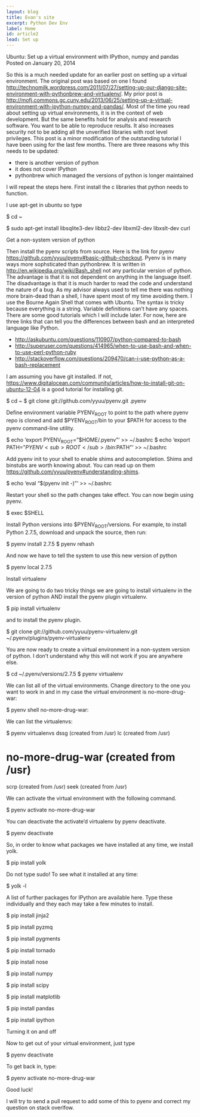```yaml
---
layout: blog
title: Evan's site
excerpt: Python Dev Env
label: Home
id: article2
lead: Set up
---
```


Ubuntu: Set up a virtual environment with IPython, numpy and pandas
Posted on January 20, 2014        

So this is a much needed update for an earlier post on setting up a
virtual environment. The original post was based on one I found
<http://technomilk.wordpress.com/2011/07/27/setting-up-our-django-site-environment-with-pythonbrew-and-virtualenv/>. My prior post is <http://mofj.commons.gc.cuny.edu/2013/06/25/setting-up-a-virtual-environment-with-ipython-numpy-and-pandas/>. Most of the time you read about setting up virtual environments, it is in the context of web development. But the same benefits hold for analysis and research software. You want to be able to reproduce results. It also increases security not to be adding all
the unverified libraries with root level privileges. This post is a
minor modification of the outstanding tutorial I have been using for
the last few months. There are three reasons why this needs to be updated:

-   there is another version of python
-   it does not cover IPython
-   pythonbrew which managed the versions of python is longer maintained

I will repeat the steps here. First install the c libraries that python needs to function.

I use apt-get in ubuntu so type

$ cd ~

$ sudo apt-get install libsqlite3-dev libbz2-dev libxml2-dev libxslt-dev curl

Get a non-system version of python

Then install the pyenv scripts from source. Here is the link for pyenv <https://github.com/yyuu/pyenv#basic-github-checkout>. Pyenv is in many ways more
sophsticated than pythonbrew. It is written in <http://en.wikipedia.org/wiki/Bash_shell> not any particular version of python. The advantage is that it is not
dependent on anything in the language itself. The disadvantage is that it is much harder
to read the code and understand the nature of a bug. As my advisor always used to tell
me there was nothing more brain-dead than a shell, I have spent most of my time avoiding them. I use the Bourne Again Shell that comes with Ubuntu. The syntax is tricky because everything is a string. Variable definitions can’t have any spaces. There are some good tutorials which I will include later. For now, here are three links that can tell you
the differences between bash and an interpreted language like Python.

-   <http://askubuntu.com/questions/110907/python-compared-to-bash>
-   <http://superuser.com/questions/414965/when-to-use-bash-and-when-to-use-perl-python-ruby>
-   <http://stackoverflow.com/questions/209470/can-i-use-python-as-a-bash-replacement>

I am assuming you have git installed. If not, <https://www.digitalocean.com/community/articles/how-to-install-git-on-ubuntu-12-04> is a good tutorial for installing git.

$ cd ~
$ git clone git://github.com/yyuu/pyenv.git .pyenv

Define environment variable PYENV<sub>ROOT</sub> to point to the path where
pyenv repo is cloned and add $PYENV<sub>ROOT</sub>/bin to your $PATH for access
to the pyenv command-line utility.

$ echo ‘export PYENV<sub>ROOT</sub>=”$HOME/.pyenv”‘ >> ~/.bashrc
$ echo ‘export PATH=”$PYENV<sub>ROOT</sub>/bin:$PATH”‘ >> ~/.bashrc

Add pyenv init to your shell to enable shims and autocompletion. Shims and binstubs are worth knowing about.  You can read up on them <https://github.com/yyuu/pyenv#understanding-shims>.

$ echo ‘eval “$(pyenv init -)”‘ >> ~/.bashrc

Restart your shell so the path changes take effect. You can now begin using pyenv.

$ exec $SHELL

Install Python versions into $PYENV<sub>ROOT</sub>/versions. For example, to install Python 2.7.5, download and unpack the source, then run:

$ pyenv install 2.7.5
$ pyenv rehash

And now we have to tell the system to use this new version of python

$ pyenv local 2.7.5

Install virtualenv

We are going to do two tricky things we are going to install
virtualenv in the version of python AND install the pyenv plugin virtualenv.

$ pip install virtualenv

and to install the pyenv plugin.

$ git clone git://github.com/yyuu/pyenv-virtualenv.git ~/.pyenv/plugins/pyenv-virtualenv

You are now ready to create a virtual environment in a non-system version of python. I don’t understand why this will not work if you are anywhere else.

$ cd ~/.pyenv/versions/2.7.5
$ pyenv virtualenv

We can list all of the virtual environments. Change directory to the
one you want to work in and in my case the virtual environment is
no-more-drug-war:

$ pyenv shell no-more-drug-war:

We can list the virtualenvs:

$ pyenv virtualenvs
dssg (created from /usr)
lc (created from /usr)

# no-more-drug-war (created from /usr)

scrp (created from /usr)
seek (created from /usr)

We can activate the virtual environment with the following command.

$ pyenv activate no-more-drug-war

You can deactivate the activate’d virtualenv by pyenv deactivate.

$ pyenv deactivate

So, in order to know what packages we have installed at any time, we install yolk.

$ pip install yolk

Do not type sudo! To see what it installed at any time:

$ yolk -l

A list of further packages for IPython are available here. Type these individually and they each may take a few minutes to install.

$ pip install jinja2

$ pip install pyzmq

$ pip install pygments

$ pip install tornado

$ pip install nose

$ pip install numpy

$ pip install scipy

$ pip install matplotlib

$ pip install pandas

$ pip install ipython

Turning it on and off

Now to get out of your virtual environment, just type

$ pyenv deactivate

To get back in, type:

$ pyenv activate no-more-drug-war

Good luck!

I will try to send a pull request to add some of this to pyenv and correct my question on stack overlfow.
